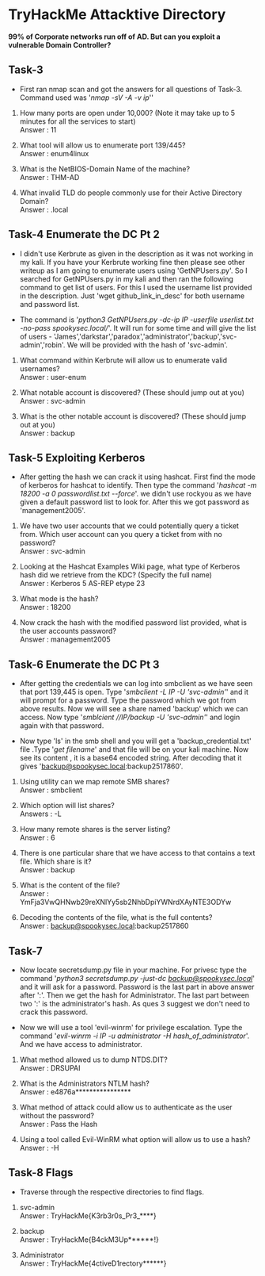 # TryHackMe Attacktive Directory 
**99% of Corporate networks run off of AD. But can you exploit a vulnerable Domain Controller?**

## Task-3 

* First ran nmap scan and got the answers for all questions of Task-3. Command used was '*nmap -sV -A -v ip*''

1. How many ports are open under 10,000? (Note it may take up to 5 minutes for all the services to start)<br>
Answer : 11

2. What tool will allow us to enumerate port 139/445?<br>
Answer : enum4linux

3. What is the NetBIOS-Domain Name of the machine?<br>
Answer : THM-AD

4. What invalid TLD do people commonly use for their Active Directory Domain? <br>
Answer : .local

## Task-4 Enumerate the DC Pt 2

* I didn't use Kerbrute as given in the description as it was not working in my kali. If you have your Kerbrute working fine then please see other writeup as I am going to enumerate users using 'GetNPUsers.py'. So I searched for GetNPUsers.py in my kali and then ran the following command to get list of users. For this I used the username list provided in the description. Just 'wget github_link_in_desc' for both username and password list.

* The command is '*python3 GetNPUsers.py -dc-ip IP -userfile userlist.txt -no-pass spookysec.local/*'. It will run for some time and will give the list of users - 'James','darkstar','paradox','administrator','backup','svc-admin','robin'. We will be provided with the hash of 'svc-admin'.

1. What command within Kerbrute will allow us to enumerate valid usernames?<br>
Answer : user-enum

2. What notable account is discovered? (These should jump out at you)<br>
Answer : svc-admin

3. What is the other notable account is discovered? (These should jump out at you)<br>
Answer : backup

## Task-5 Exploiting Kerberos

* After getting the hash we can crack it using hashcat. First find the mode of kerberos for hashcat to identify. Then type the command '*hashcat -m 18200 -a 0 passwordlist.txt --force*'. we didn't use rockyou as we have given a default password list to look for. After this we got password as 'management2005'.

1. We have two user accounts that we could potentially query a ticket from. Which user account can you query a ticket from with no password?<br>
Answer : svc-admin

2. Looking at the Hashcat Examples Wiki page, what type of Kerberos hash did we retrieve from the KDC? (Specify the full name)<br>
Answer : Kerberos 5 AS-REP etype 23

3. What mode is the hash?<br>
Answer : 18200

4. Now crack the hash with the modified password list provided, what is the user accounts password?<br>
Answer : management2005

## Task-6 Enumerate the DC Pt 3

* After getting the credentials we can log into smbclient as we have seen that port 139,445 is open. Type '*smbclient -L IP -U 'svc-admin'*' and it will prompt for a password. Type the password which we got from above results. Now we will see a share named 'backup' which we can access. Now type '*smblcient //IP/backup -U 'svc-admin'*' and login again with that password. 

* Now type 'ls' in the smb shell and you will get a 'backup_credential.txt' file .Type '*get filename*' and that file will be on your kali machine. Now see its content , it is a base64 encoded string. After decoding that it gives 'backup@spookysec.local:backup2517860'. 

1. Using utility can we map remote SMB shares?<br>
Answer : smbclient

2. Which option will list shares?<br>
Answers : -L

3. How many remote shares is the server listing?<br>
Answer : 6

4. There is one particular share that we have access to that contains a text file. Which share is it?<br>
Answer : backup

5. What is the content of the file?<br>
Answer : YmFja3VwQHNwb29reXNlYy5sb2NhbDpiYWNrdXAyNTE3ODYw

6. Decoding the contents of the file, what is the full contents?<br>
Answer : backup@spookysec.local:backup2517860

## Task-7 

* Now locate secretsdump.py file in your machine. For privesc type the command '*python3 secretsdump.py -just-dc backup@spookysec.local*' and it will ask for a password. Password is the last part in above answer after ':'. Then we get the hash for Administrator. The last part between two ':' is the administrator's hash. As ques 3 suggest we don't need to crack this password.

* Now we will use a tool 'evil-winrm' for privilege escalation. Type the command '*evil-winrm -i IP -u administrator -H hash_of_administrator*'. And we have access to administrator. 

1. What method allowed us to dump NTDS.DIT?<br>
Answer : DRSUPAI

2. What is the Administrators NTLM hash?<br>
Answer : e4876a****************

3. What method of attack could allow us to authenticate as the user without the password?<br>
Answer : Pass the Hash

4. Using a tool called Evil-WinRM what option will allow us to use a hash?<br>
Answer : -H

## Task-8 Flags

* Traverse through the respective directories to find flags.

1. svc-admin<br>
Answer : TryHackMe{K3rb3r0s_Pr3_****}

2. backup<br>
Answer : TryHackMe{B4ckM3Up******!}

3. Administrator<br>
Answer : TryHackMe{4ctiveD1rectory******} 